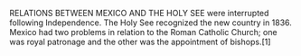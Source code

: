 RELATIONS BETWEEN MEXICO AND THE HOLY SEE were interrupted following Independence. The Holy See recognized the new country in 1836. Mexico had two problems in relation to the Roman Catholic Church; one was royal patronage and the other was the appointment of bishops.[1]

